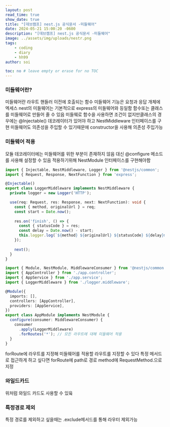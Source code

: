 ```yaml
---
layout: post
read_time: true
show_date: true
title: "[데브캠프] nest.js 공식문서 -미들웨어"
date: 2024-05-21 15:00:20 -0600
description: "[데브캠프] nest.js 공식문서 -미들웨어"
image: ../assets/img/uploads/nestr.png
tags: 
    - coding
    - diary
    - hh99
author: soi

toc: no # leave empty or erase for no TOC
---
```


### 미들웨어란?
미들웨어란 라우트 핸들러 이전에 호출되는 함수
미들웨어 기능은 요청과 응답 개체에 엑세스
nest의 미들웨어는 기본적으로 express의 미들웨어와 등일함
함수또는 클래스를 미들웨어로 만들어 줄 수 있음
미들웨로 함수을 사용하면 조건이 없지만클래스의 경우에는 @Injectable() 데코레이터가 있어야 하고 NestMiddleware 인터페이스를 구현
미들웨어도 의존성을 주입할 수 있기때문에 constructor을 사용해 의존성 주입가능

### 미들웨어 적용
모듈 데코레이터에는 미들웨어를 위한 부분이 존재하지 않음
대신 @configure 메소드를 사용해 설정할 수 있음
적용하기위해 NestModule 인터페이스를 구현해야함
```typescript
import { Injectable, NestMiddleware, Logger } from '@nestjs/common';
import { Request, Response, NextFunction } from 'express';

@Injectable()
export class LoggerMiddleware implements NestMiddleware {
  private logger = new Logger('HTTP');

  use(req: Request, res: Response, next: NextFunction): void {
    const { method, originalUrl } = req;
    const start = Date.now();
    
    res.on('finish', () => {
      const { statusCode } = res;
      const delay = Date.now() - start;
      this.logger.log(`${method} ${originalUrl} ${statusCode} ${delay}ms`);
    });
    
    next();
  }
}
```

```typescript
import { Module, NestModule, MiddlewareConsumer } from '@nestjs/common';
import { AppController } from './app.controller';
import { AppService } from './app.service';
import { LoggerMiddleware } from './logger.middleware';

@Module({
  imports: [],
  controllers: [AppController],
  providers: [AppService],
})
export class AppModule implements NestModule {
  configure(consumer: MiddlewareConsumer) {
    consumer
      .apply(LoggerMiddleware)
      .forRoutes('*'); // 모든 라우트에 대해 미들웨어 적용
  }
}

```
forRoute에 라우트를 지정해 미들웨어를 적용할 라우트를 지정할 수 있다
특정 메서드로 접근하게 하고 싶다면 forRoute에 path로 경로 method에 RequestMethod.으로 지정

### 와일드카드 
위처럼 와일드 카드도 사용할 수 있읔 

### 특정경로 제외
특정 경로를 제외하고 싶을때는 .exclude메서드를 통해 라우터 제외가능

